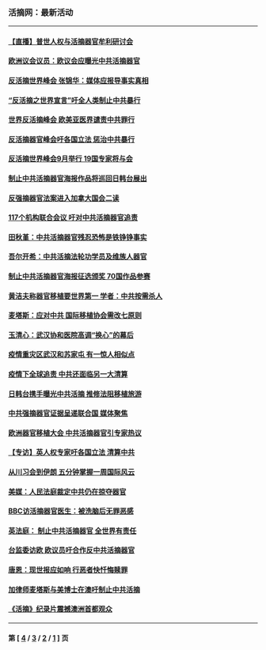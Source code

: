 ### 活摘网：最新活动
---
#### [【直播】普世人权与活摘器官牟利研讨会](../../pages/nf5883/n13425146.md?05020430) 
#### [欧洲议会议员：欧议会应曝光中共活摘器官](../../pages/nf5883/n13336571.md?05020430) 
#### [反活摘世界峰会 张锦华：媒体应报导事实真相](../../pages/nf5883/n13278502.md?05020430) 
#### [“反活摘之世界宣言”吁全人类制止中共暴行](../../pages/nf5883/n13259730.md?05020430) 
#### [世界反活摘峰会 欧美亚医界谴责中共罪行](../../pages/nf5883/n13253550.md?05020430) 
#### [反活摘器官峰会吁各国立法 惩治中共暴行](../../pages/nf5883/n13245052.md?05020430) 
#### [反活摘世界峰会9月举行 19国专家将与会](../../pages/nf5883/n13201492.md?05020430) 
#### [制止中共活摘器官海报作品将巡回日韩台展出](../../pages/nf5883/n13177791.md?05020430) 
#### [反强摘器官法案进入加拿大国会二读](../../pages/nf5883/n13033450.md?05020430) 
#### [117个机构联合会议 吁对中共活摘器官追责](../../pages/nf5883/n12775087.md?05020430) 
#### [田秋堇：中共活摘器官残忍恐怖是铁铮铮事实](../../pages/nf5883/n12702148.md?05020430) 
#### [吾尔开希：中共活摘法轮功学员及维族人器官](../../pages/nf5883/n12693197.md?05020430) 
#### [制止中共活摘器官海报征选颁奖 70国作品参赛](../../pages/nf5883/n12692050.md?05020430) 
#### [黄洁夫称器官移植要世界第一 学者：中共按需杀人](../../pages/nf5883/n12572329.md?05020430) 
#### [麦塔斯：应对中共 国际移植协会需改七原则](../../pages/nf5883/n12514711.md?05020430) 
#### [玉清心：武汉协和医院高调“换心”的幕后](../../pages/nf5883/n12298730.md?05020430) 
#### [疫情重灾区武汉和苏家屯 有一惊人相似点](../../pages/nf5883/n12150824.md?05020430) 
#### [疫情下全球追责 中共还面临另一大清算](../../pages/nf5883/n12070397.md?05020430) 
#### [日韩台携手曝光中共活摘 推修法阻移植旅游](../../pages/nf5883/n11712046.md?05020430) 
#### [中共强摘器官证据呈递联合国 媒体聚焦](../../pages/nf5883/n11546426.md?05020430) 
#### [欧洲器官移植大会 中共活摘器官引专家热议](../../pages/nf5883/n11539095.md?05020430) 
#### [【专访】英人权专家吁各国立法 清算中共](../../pages/nf5883/n11367315.md?05020430) 
#### [从川习会到伊朗 五分钟掌握一周国际风云](../../pages/nf5883/n11338520.md?05020430) 
#### [美媒：人民法庭裁定中共仍在掠夺器官](../../pages/nf5883/n11334897.md?05020430) 
#### [BBC访活摘器官医生：被洗脑后无罪恶感](../../pages/nf5883/n11335935.md?05020430) 
#### [英法庭： 制止中共活摘器官 全世界有责任](../../pages/nf5883/n11330691.md?05020430) 
#### [台监委访欧 欧议员吁合作反中共活摘器官](../../pages/nf5883/n11109190.md?05020430) 
#### [唐恩：现世报应如响 行恶者快忏悔赎罪](../../pages/nf5883/n11104016.md?05020430) 
#### [加律师麦塔斯与美博士在澳吁制止中共活摘](../../pages/nf5883/n10724764.md?05020430) 
#### [《活摘》纪录片震撼澳洲首都观众](../../pages/nf5883/n10722747.md?05020430) 

---
#### 第 [ [4](./4.md?05020430) / [3](./3.md?05020430) / [2](./2.md?05020430) / [1](./1.md?05020430) ] 页

